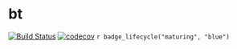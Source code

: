 # bt

[![Build Status](https://travis-ci.com/maurony/bt.svg?branch=master)](https://travis-ci.com/maurony/bt) [![codecov](https://codecov.io/gh/maurony/bt/branch/master/graph/badge.svg)](https://codecov.io/gh/maurony/bt) `r badge_lifecycle("maturing", "blue")`
